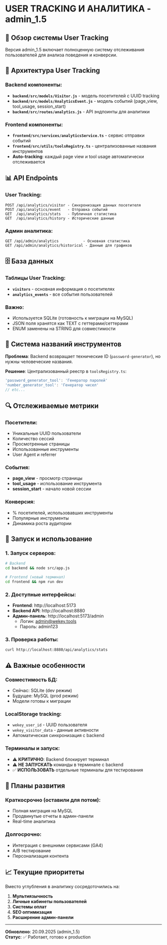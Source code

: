 # USER TRACKING И АНАЛИТИКА - admin_1.5

## 🎯 Обзор системы User Tracking

Версия admin_1.5 включает полноценную систему отслеживания пользователей для анализа поведения и конверсии.

## 🔧 Архитектура User Tracking

### Backend компоненты:
- **`backend/src/models/Visitor.js`** - модель посетителей с UUID tracking
- **`backend/src/models/AnalyticsEvent.js`** - модель событий (page_view, tool_usage, session_start)
- **`backend/src/routes/analytics.js`** - API эндпоинты для аналитики

### Frontend компоненты:
- **`frontend/src/services/analyticsService.ts`** - сервис отправки событий
- **`frontend/src/utils/toolsRegistry.ts`** - централизованные названия инструментов
- **Auto-tracking**: каждый page view и tool usage автоматически отслеживается

## 📊 API Endpoints

### User Tracking:
```
POST /api/analytics/visitor - Синхронизация данных посетителя
POST /api/analytics/event   - Отправка событий
GET  /api/analytics/stats   - Публичная статистика
GET  /api/analytics/history - Исторические данные
```

### Админ аналитика:
```
GET /api/admin/analytics           - Основная статистика
GET /api/admin/analytics/historical - Данные для графиков
```

## 🗄️ База данных

### Таблицы User Tracking:
- **`visitors`** - основная информация о посетителях
- **`analytics_events`** - все события пользователей

### Важно:
- Используется SQLite (готовность к миграции на MySQL)
- JSON поля хранятся как TEXT с геттерами/сеттерами
- ENUM заменены на STRING для совместимости

## 🎨 Система названий инструментов

**Проблема**: Backend возвращает технические ID (`password-generator`), но нужны человеческие названия.

**Решение**: Централизованный реестр в `toolsRegistry.ts`:
```javascript
'password_generator_tool': 'Генератор паролей'
'number_generator_tool': 'Генератор чисел'
// etc...
```

## 🔍 Отслеживаемые метрики

### Посетители:
- Уникальные UUID пользователи
- Количество сессий
- Просмотренные страницы
- Использованные инструменты
- User Agent и referrer

### События:
- **page_view** - просмотр страницы
- **tool_usage** - использование инструмента
- **session_start** - начало новой сессии

### Конверсия:
- % посетителей, использовавших инструменты
- Популярные инструменты
- Динамика роста аудитории

## 🚀 Запуск и использование

### 1. Запуск серверов:
```bash
# Backend
cd backend && node src/app.js

# Frontend (новый терминал)
cd frontend && npm run dev
```

### 2. Доступные интерфейсы:
- **Frontend**: http://localhost:5173
- **Backend API**: http://localhost:8880
- **Админ-панель**: http://localhost:5173/admin
  - Логин: admin@wekey.tools
  - Пароль: admin123

### 3. Проверка работы:
```bash
curl http://localhost:8880/api/analytics/stats
```

## ⚠️ Важные особенности

### Совместимость БД:
- Сейчас: SQLite (dev режим)
- Будущее: MySQL (prod режим)
- Модели готовы к миграции

### LocalStorage tracking:
- `wekey_user_id` - UUID пользователя
- `wekey_visitor_data` - данные активности
- Автоматическая синхронизация с backend

### Терминалы и запуск:
- ⚠️ **КРИТИЧНО**: Backend блокирует терминал
- ⚠️ **НЕ ЗАПУСКАТЬ** команды в терминале с backend
- ✅ **ИСПОЛЬЗОВАТЬ** отдельные терминалы для тестирования

## 🔮 Планы развития

### Краткосрочно (оставили для потом):
- Полная миграция на MySQL
- Продвинутые отчеты в админ-панели
- Real-time аналитика

### Долгосрочно:
- Интеграция с внешними сервисами (GA4)
- A/B тестирование
- Персонализация контента

## 📈 Текущие приоритеты

Вместо углубления в аналитику сосредоточились на:
1. **Мультиязычность**
2. **Личные кабинеты пользователей**
3. **Системы оплат**
4. **SEO оптимизация**
5. **Расширение админ-панели**

---

**Обновлено**: 20.09.2025 (admin_1.5)  
**Статус**: ✅ Работает, готово к production